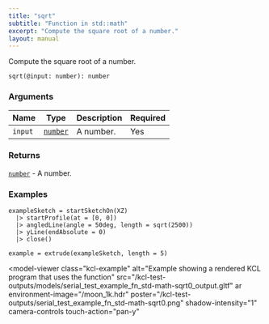 ```yaml
---
title: "sqrt"
subtitle: "Function in std::math"
excerpt: "Compute the square root of a number."
layout: manual
---
```


Compute the square root of a number.

```kcl
sqrt(@input: number): number
```



### Arguments

| Name | Type | Description | Required |
|----------|------|-------------|----------|
| `input` | [`number`](/docs/kcl-std/types/std-types-number) | A number. | Yes |

### Returns

[`number`](/docs/kcl-std/types/std-types-number) - A number.


### Examples

```kcl
exampleSketch = startSketchOn(XZ)
  |> startProfile(at = [0, 0])
  |> angledLine(angle = 50deg, length = sqrt(2500))
  |> yLine(endAbsolute = 0)
  |> close()

example = extrude(exampleSketch, length = 5)

```


<model-viewer
  class="kcl-example"
  alt="Example showing a rendered KCL program that uses the  function"
  src="/kcl-test-outputs/models/serial_test_example_fn_std-math-sqrt0_output.gltf"
  ar
  environment-image="/moon_1k.hdr"
  poster="/kcl-test-outputs/serial_test_example_fn_std-math-sqrt0.png"
  shadow-intensity="1"
  camera-controls
  touch-action="pan-y"
>
</model-viewer>


